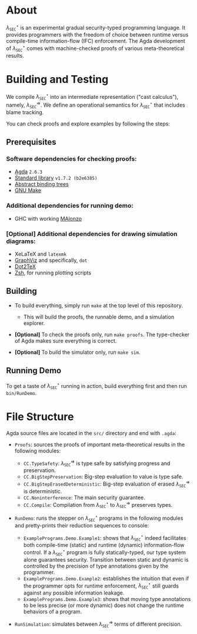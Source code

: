 # About

$\lambda_{\mathtt{SEC}}^\star$ is an experimental gradual security-typed programming language.
It provides programmers with the freedom of choice between runtime versus compile-time
information-flow (IFC) enforcement.
The Agda development of $\lambda_{\mathtt{SEC}}^\star$ comes with machine-checked proofs of
various meta-theoretical results.

# Building and Testing

We compile $\lambda_{\mathtt{SEC}}^\star$ into an intermediate representation ("cast calculus"),
namely, $\lambda_{\mathtt{SEC}}^\Rightarrow$. We define an operational semantics for
$\lambda_{\mathtt{SEC}}^\star$ that includes blame tracking.

You can check proofs and explore examples by following the steps:

## Prerequisites

### Software dependencies for checking proofs:

- [Agda](https://wiki.portal.chalmers.se/agda) `2.6.3`
- [Standard library](https://github.com/agda/agda-stdlib) `v1.7.2 (b2e6385)`
- [Abstract binding trees](https://github.com/jsiek/abstract-binding-trees/)
- [GNU Make](https://www.gnu.org/software/make/)

### Additional dependencies for running demo:

- GHC with working [MAlonzo](https://wiki.portal.chalmers.se/agda/Docs/MAlonzo)

### [Optional] Additional dependencies for drawing simulation diagrams:

- XeLaTeX and `latexmk`
- [GraphViz](https://graphviz.org/) and specifically, `dot`
- [Dot2TeX](https://dot2tex.readthedocs.io/en/latest/)
- [Zsh](https://www.zsh.org/), for running plotting scripts

## Building

+ To build everything, simply run `make` at the top level of this repository.
    - This will build the proofs, the runnable demo, and a simulation explorer.

+ **[Optional]** To check the proofs only, run `make proofs`.
  The type-checker of Agda makes sure everything is correct.

+ **[Optional]** To build the simulator only, run `make sim`.

## Running Demo

To get a taste of $\lambda_{\mathtt{SEC}}^\star$ running in action,
build everything first and then run `bin/RunDemo`.

# File Structure

Agda source files are located in the `src/` directory and end with `.agda`:

+ `Proofs`: sources the proofs of important meta-theoretical results
  in the following modules:
  - `CC.TypeSafety`: $\lambda_{\mathtt{SEC}}^\Rightarrow$ is type safe by
    satisfying progress and preservation.
  - `CC.BigStepPreservation`: Big-step evaluation to value is type safe.
  - `CC.BigStepErasedDeterministic`: Big-step evaluation of erased
    $\lambda_{\mathtt{SEC}}^\Rightarrow$ is deterministic.
  - `CC.Noninterference`: The main security guarantee.
  - `CC.Compile`: Compilation from $\lambda_{\mathtt{SEC}}^\star$
    to $\lambda_{\mathtt{SEC}}^\Rightarrow$ preserves types.

+ `RunDemo`: runs the stepper on $\lambda_{\mathtt{SEC}}^\star$
  programs in the following modules and pretty-prints their reduction
  sequences to console:
  - `ExamplePrograms.Demo.Example1`: shows that
    $\lambda_{\mathtt{SEC}}^\star$ indeed facilitates both compile-time
    (static) and runtime (dynamic) information-flow control.
    If a $\lambda_{\mathtt{SEC}}^\star$ program is fully statically-typed,
    our type system alone guarantees security. Transition between
    static and dynamic is controlled by the precision of type annotations
    given by the programmer.
  - `ExamplePrograms.Demo.Example2`: establishes the
    intuition that even if the programmer opts for runtime enforcement,
    $\lambda_{\mathtt{SEC}}^\star$ still guards against any possible
    information leakage.
  - `ExamplePrograms.Demo.Example3`: shows that moving
    type annotations to be less precise (or more dynamic) does not change
    the runtime behaviors of a program.

+ `RunSimulation`: simulates between
  $\lambda_{\mathtt{SEC}}^\Rightarrow$ terms of different precision.
